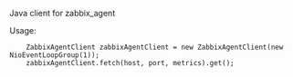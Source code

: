 Java client for zabbix_agent

Usage:
```
    ZabbixAgentClient zabbixAgentClient = new ZabbixAgentClient(new NioEventLoopGroup(1));
    zabbixAgentClient.fetch(host, port, metrics).get();
```